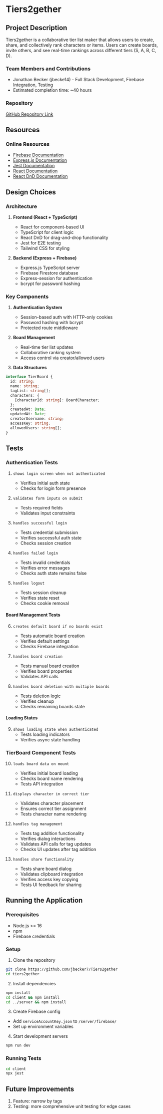 # Tiers2gether

## Project Description
Tiers2gether is a collaborative tier list maker that allows users to create, share, and collectively rank characters or items. Users can create boards, invite others, and see real-time rankings across different tiers (S, A, B, C, D).

### Team Members and Contributions
- Jonathan Becker (jbecke14) - Full Stack Development, Firebase Integration, Testing
- Estimated completion time: ~40 hours

### Repository
[GitHub Repository Link](https://github.com/jbecker7/Tiers2gether)

## Resources

### Online Resources
- [Firebase Documentation](https://firebase.google.com/docs)
- [Express.js Documentation](https://expressjs.com/)
- [Jest Documentation](https://jestjs.io/docs/getting-started)
- [React Documentation](https://react.dev/)
- [React DnD Documentation](https://react-dnd.github.io/react-dnd/about)

## Design Choices

### Architecture
1. **Frontend (React + TypeScript)**
   - React for component-based UI
   - TypeScript for client logic
   - React DnD for drag-and-drop functionality
   - Jest for E2E testing
   - Tailwind CSS for styling

2. **Backend (Express + Firebase)**
   - Express.js TypeScript server
   - Firebase Firestore database
   - Express-session for authentication
   - bcrypt for password hashing

### Key Components
1. **Authentication System**
   - Session-based auth with HTTP-only cookies
   - Password hashing with bcrypt
   - Protected route middleware

2. **Board Management**
   - Real-time tier list updates
   - Collaborative ranking system
   - Access control via creator/allowed users

3. **Data Structures**
```typescript
interface TierBoard {
  id: string;
  name: string;
  tagList: string[];
  characters: {
    [characterId: string]: BoardCharacter;
  };
  createdAt: Date;
  updatedAt: Date;
  creatorUsername: string;
  accessKey: string;
  allowedUsers: string[];
}
```

## Tests

### Authentication Tests
1. `shows login screen when not authenticated`
   - Verifies initial auth state
   - Checks for login form presence

2. `validates form inputs on submit`
   - Tests required fields
   - Validates input constraints

3. `handles successful login`
   - Tests credential submission
   - Verifies successful auth state
   - Checks session creation

4. `handles failed login`
   - Tests invalid credentials
   - Verifies error messages
   - Checks auth state remains false

5. `handles logout`
   - Tests session cleanup
   - Verifies state reset
   - Checks cookie removal

#### Board Management Tests
6. `creates default board if no boards exist`
   - Tests automatic board creation
   - Verifies default settings
   - Checks Firebase integration

7. `handles board creation`
   - Tests manual board creation
   - Verifies board properties
   - Validates API calls

8. `handles board deletion with multiple boards`
   - Tests deletion logic
   - Verifies cleanup
   - Checks remaining boards state

#### Loading States
9. `shows loading state when authenticated`
   - Tests loading indicators
   - Verifies async state handling

### TierBoard Component Tests
10. `loads board data on mount`
    - Verifies initial board loading
    - Checks board name rendering
    - Tests API integration

11. `displays character in correct tier`
    - Validates character placement
    - Ensures correct tier assignment
    - Tests character name rendering

12. `handles tag management`
    - Tests tag addition functionality
    - Verifies dialog interactions
    - Validates API calls for tag updates
    - Checks UI updates after tag addition

13. `handles share functionality`
    - Tests share board dialog
    - Validates clipboard integration
    - Verifies access key copying
    - Tests UI feedback for sharing


## Running the Application

### Prerequisites
- Node.js >= 16
- npm
- Firebase credentials

### Setup
1. Clone the repository
```bash
git clone https://github.com/jbecker7/Tiers2gether
cd tiers2gether
```

2. Install dependencies
```bash
npm install
cd client && npm install
cd ../server && npm install
```

3. Create Firebase config
- Add `serviceAccountKey.json` to `/server/firebase/`
- Set up environment variables

4. Start development servers
```bash
npm run dev
```

### Running Tests
```bash
cd client
npx jest
```

## Future Improvements
1. Feature: narrow by tags 
2. Testing: more comprehensive unit testing for edge cases